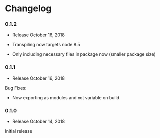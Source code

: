 Changelog
=========

### 0.1.2

* Release October 16, 2018

* Transpiling now targets node 8.5
* Only including necessary files in package now (smaller package size)

### 0.1.1

* Release October 16, 2018

Bug Fixes:
* Now exporting as modules and not variable on build.

### 0.1.0

* Release October 14, 2018

Initial release
